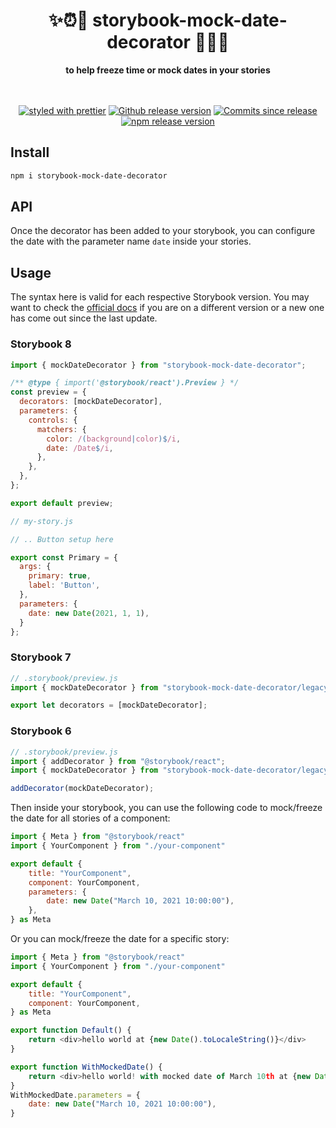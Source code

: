 <h1 align="center">✨⏰🥶 storybook-mock-date-decorator 🥶⏰✨</h1>

<div align="center">
  <strong>to help freeze time or mock dates in your stories</strong>
</div>
<br />
<br />
<div align="center">

[![styled with prettier](https://img.shields.io/badge/styled_with-prettier-ff69b4.svg)](https://github.com/prettier/prettier)
[![Github release version](https://img.shields.io/github/tag/bitttttten/storybook-mock-date-decorator.svg)](https://github.com/bitttttten/storybook-mock-date-decorator/releases)
[![Commits since release](https://img.shields.io/github/commits-since/bitttttten/storybook-mock-date-decorator/v2.0.4.svg)](https://github.com/bitttttten/storybook-mock-date-decorator/compare/v2.0.4...main)
[![npm release version](https://img.shields.io/npm/v/storybook-mock-date-decorator.svg)](https://www.npmjs.com/package/storybook-mock-date-decorator)

</div>

## Install

```sh
npm i storybook-mock-date-decorator
```

## API

Once the decorator has been added to your storybook, you can configure the date with the parameter name `date` inside your stories.

## Usage

The syntax here is valid for each respective Storybook version. You may want to check the [official docs](https://storybook.js.org/basics/writing-stories/) if you are on a different version or a new one has come out since the last update.

### Storybook 8

```js
import { mockDateDecorator } from "storybook-mock-date-decorator";

/** @type { import('@storybook/react').Preview } */
const preview = {
  decorators: [mockDateDecorator],
  parameters: {
    controls: {
      matchers: {
        color: /(background|color)$/i,
        date: /Date$/i,
      },
    },
  },
};

export default preview;
```

```js
// my-story.js

// .. Button setup here

export const Primary = {
  args: {
    primary: true,
    label: 'Button',
  },
  parameters: {
    date: new Date(2021, 1, 1),
  }
};
```

### Storybook 7

```js
// .storybook/preview.js
import { mockDateDecorator } from "storybook-mock-date-decorator/legacy";

export let decorators = [mockDateDecorator];
```

### Storybook 6

```js
// .storybook/preview.js
import { addDecorator } from "@storybook/react";
import { mockDateDecorator } from "storybook-mock-date-decorator/legacy";

addDecorator(mockDateDecorator);
```

Then inside your storybook, you can use the following code to mock/freeze the date for all stories of a component:

```js
import { Meta } from "@storybook/react"
import { YourComponent } from "./your-component"

export default {
	title: "YourComponent",
	component: YourComponent,
	parameters: {
		date: new Date("March 10, 2021 10:00:00"),
	},
} as Meta

```

Or you can mock/freeze the date for a specific story:

```js
import { Meta } from "@storybook/react"
import { YourComponent } from "./your-component"

export default {
	title: "YourComponent",
	component: YourComponent,
} as Meta

export function Default() {
    return <div>hello world at {new Date().toLocaleString()}</div>
}

export function WithMockedDate() {
    return <div>hello world! with mocked date of March 10th at {new Date().toLocaleString()}</div>
}
WithMockedDate.parameters = {
    date: new Date("March 10, 2021 10:00:00"),
}

```
